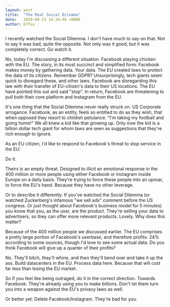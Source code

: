 ```yaml
---
layout: post
title:  "The Real Social Dilemma"
date:   2020-09-23 14:34:46 +0000
author: Effex
---
```


I recently watched the Social Dilemma. I don't have much to say on that. Not to say it was bad, quite the opposite. Not only was it good, but it was completely correct. Go watch it.

No, today I'm discussing a different situation. Facebook playing chicken with the EU. The story, in its most succinct and simplified form: Facebook makes money by gathering data. Your data. The EU created laws to protect the data of its citizens. Remember GDPR? Unsurprisingly, tech giants seem quick to disregard these, and other laws. Facebook are disregarding this law with their transfer of EU-citizen's data to their US locations. The EU have pointed this out and said "stop". In return, Facebook are threatening to pull both their core platform and Instagram from the EU.

It's one thing that the Social Dilemma never really struck on. US Corporate arrogance. Facebook, as an entity, feels so entitled to do as they wish, that when opposed they resort to childish petulance. "I'm taking my football and going home!" We all knew a kid like that growing up. Only now the kid is a billion dollar tech giant for whom laws are seen as suggestions that they're rich enough to ignore.

As an EU citizen, I'd like to respond to Facebook's threat to stop service in the EU:

Do it.

Theirs is an empty threat. Designed to illicit an emotional response in the 400 million or more people using either Facebook or Instagram inside Europe on a daily basis. They're trying to force these people into an uproar, to force the EU's hand. Because they have no other leverage.

Or to describe it differently: If you've watched the Social Dilemma (or watched Zuckerberg's infamous "we sell ads" comment before the US congress. Or just thought about Facebook's business model for 5 minutes) you know that you, as the user, are the product. They're selling your data to advertisers, so they can offer more relevant products. Lovely. Why does this matter?

Because of the 400 million people we discussed earlier. The EU comprises a pretty large portion of Facebook's userbase, and therefore profits. 24% according to some sources, though I'd love to see some actual data. Do you think Facebook will give up a quarter of their profits?

No. They'll bitch, they'll whine, and then they'll bend over and take it up the ass. Build datacenters in the EU. Process data here. Because that will cost far less than losing the EU market.

So if you feel like being outraged, do it in the correct direction. Towards Facebook. They're already using you to make billions. Don't let them turn you into a weapon against the EU's privacy laws as well.

Or better yet: Delete Facebook/Instagram. They're bad for you.
